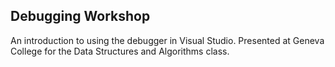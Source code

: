 Debugging Workshop
----

An introduction to using the debugger in Visual Studio.
Presented at Geneva College for the Data Structures
and Algorithms class.
